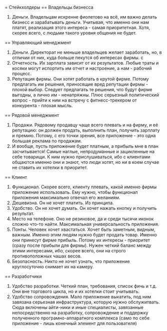 = Стейкхолдеры
== Владельцы бизнесса
1. Деньги. Владельцам искренне фиолетово на всё, им важно делать бизнесс и зарабатывать деньги. 
Учитывая, что именно они нам платят, реализация этого интереса - самая приоритетная. Хотя, скорее всего, с людьми такого уровня общения не будет.


== Управляющий менеджмент
1. Деньги. Директорат не меньше владельцев желает заработать, но, в отличии от них, куда больше пекутся об интересах фирмы. с
2. Отчетность. Их зарплата зависит от их результатов. Любые траты и косяки могут испортить им отчет и настроение, а нам - рабочий процесс.
3. Репутация фирмы. Они хотят работать в крутой фирме. Потому предлагать им решения, приносящие вред репутации фирмы - плохой выбор.
Следует предлагать те решения, что будут фирме выгодны, а лично им - ненапряжны. Плюс серьезный политический вопрос - прийти к ним на встречу с фитнесс-трекером от конкурента - плохая мысль.


== Рядовой менеджмент
1. Продажи. Рядовому продавцу чаще всего плевать и на фирму, и её репутацию: он должен продать, выполнить план, получить зарплату и премию. Потому, с его точки зрения, все приложение - это одна большая реклама по продажам.
2. И вообще, пусть приложение будет платным, а прибыль мне в план засчитывается!
Самые наглые, непродуманные и зацикленные на себе товарищи. К ним нужно прислушиваться, ибо с клиентами общаются именно они и знают, что люди хотят, но ни в коем случае не ставить их хотелки в приоритет.


== Клиент
1. Функционал. Скорее всего, клиенту плевать, какой именно фирмы приложение использовать. Ему нужно, чтобы функционал приложения максимально отвечал его желаниям.
2. Дешевизна. Он не хочет платить. Из принципа. 
3. Удобство. Он не хочет думать. Он хочет нажать кнопку и получить результат.
4. Место на телефоне. Оно не резиновое, да и среди тысячи иконок сложно что-то найти. Максимальная универсальность приложения.
5. Понты. Человек хочет хвастаться. Хочет быть заметным, видным, важным. 
Именно этим людям нужно будет продать товар. Именно они принесут фирме прибыль. Потому их интересы - приоритет (сразу после прибыли для фирмы). Нужен четкий баланс между этими интересами, ибо, скорее всего, они на строго противоположных чашах весов.
6. Безопасность. Никто не хочет узнать, что приложение круглосуточно снимает их на камеру.


== Разработчики
1. Удобство разработки. Четкий план, требования, список фичь и т.д. Они вне торгового цикла, но и их хотелки стоит учитывать.
2. Удобство сопровождения. Мало приложение выкатить, под ним завязана серьезная инфраструктура, которую нужно обслужитвать. 
Сюда включены айти-ники и иные специалисты, завязанные непосредственно на разработку, сопровождение и поддержку полученного програмно-аппаратного комплекса (само по себе приложение - лишь конечный элемент для пользователя)